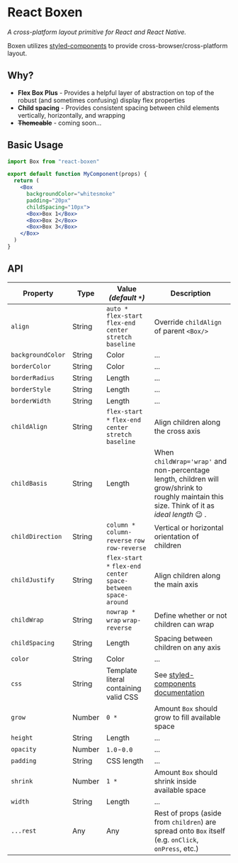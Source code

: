 # React Boxen
_A cross-platform layout primitive for React and React Native._

Boxen utilizes [styled-components](https://styled-components.com) to provide cross-browser/cross-platform layout.

## Why?

- **Flex Box Plus** - Provides a helpful layer of abstraction on top of the robust (and sometimes confusing) display flex properties
- **Child spacing** - Provides consistent spacing between child elements vertically, horizontally, and wrapping
- ~~**Themeable**~~ - coming soon...

## Basic Usage
```jsx
import Box from "react-boxen"

export default function MyComponent(props) {
  return (
    <Box
      backgroundColor="whitesmoke"
      padding="20px"
      childSpacing="10px">
      <Box>Box 1</Box>
      <Box>Box 2</Box>
      <Box>Box 3</Box>      
    </Box>
  )
}
```

## API

Property               | Type   | Value _(default `*`)_                                             | Description
---                    | ---    | ---                                                               | ---        
`align`                | String | `auto *` `flex-start` `flex-end` `center` `stretch` `baseline`    | Override `childAlign` of parent `<Box/>`
`backgroundColor`      | String | Color                                                             | ...           
`borderColor`          | String | Color                                                             | ...        
`borderRadius`         | String | Length                                                            | ...        
`borderStyle`          | String | Length                                                            | ...        
`borderWidth`          | String | Length                                                            | ...        
`childAlign`           | String | `flex-start *` `flex-end` `center` `stretch` `baseline`           | Align children along the cross axis
`childBasis`           | String | Length                                                            | When `childWrap='wrap'` and non-percentage length, children will grow/shrink to roughly maintain this size. Think of it as _ideal length_ 😉 .
`childDirection`       | String | `column *` `column-reverse` `row` `row-reverse`                   | Vertical or horizontal orientation of children
`childJustify`         | String | `flex-start *` `flex-end` `center` `space-between` `space-around` | Align children along the main axis
`childWrap`            | String | `nowrap *` `wrap` `wrap-reverse`                                  | Define whether or not children can wrap
`childSpacing`         | String | Length                                                            | Spacing between children on any axis
`color`                | String | Color                                                             | ...
`css`                  | String | Template literal containing valid CSS                             | See [styled-components documentation](https://github.com/styled-components/styled-components#passed-props)
`grow`                 | Number | `0 *`                                                             | Amount `Box` should grow to fill available space
`height`               | String | Length                                                            | ...
`opacity`              | Number | `1.0`-`0.0`                                                       | ...
`padding`              | String | CSS length                                                        | ...
`shrink`               | Number | `1 *`                                                             | Amount `Box` should shrink inside available space
`width`                | String | Length                                                            | ...
`...rest`              | Any    | Any                                                               | Rest of props (aside from `children`) are spread onto `Box` itself (e.g. `onClick`, `onPress`, etc.)
